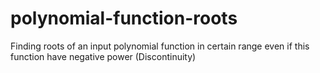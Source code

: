 # polynomial-function-roots
Finding roots of an input polynomial function in certain range even if this function have negative power (Discontinuity)
